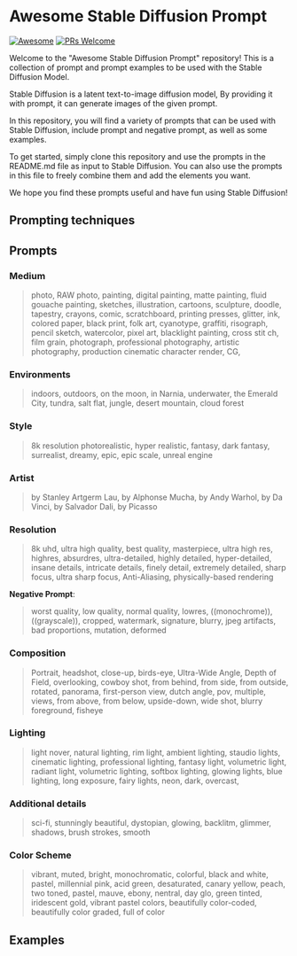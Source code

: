 # Awesome Stable Diffusion Prompt

[![Awesome](https://awesome.re/badge.svg)](https://awesome.re) [![PRs Welcome](https://img.shields.io/badge/PRs-welcome-brightgreen.svg?style=flat-square)](https://makeapullrequest.com) 

Welcome to the "Awesome Stable Diffusion Prompt" repository! This is a collection of prompt and prompt examples to be used with the Stable Diffusion Model.

Stable Diffusion is a latent text-to-image diffusion model, By providing it with prompt, it can generate images of the given prompt.

In this repository, you will find a variety of prompts that can be used with Stable Diffusion, include prompt and negative prompt, as well as some examples.

To get started, simply clone this repository and use the prompts in the README.md file as input to Stable Diffusion. You can also use the prompts in this file to freely combine them and add the elements you want.

We hope you find these prompts useful and have fun using Stable Diffusion!



## Prompting techniques



## Prompts

### Medium

> photo, RAW photo, painting, digital painting, matte painting, fluid gouache painting, sketches, illustration, cartoons, sculpture, doodle, tapestry, crayons, comic, scratchboard, printing presses, glitter, ink, colored paper, black print, folk art, cyanotype, graffiti, risograph, pencil sketch, watercolor, pixel art, blacklight painting, cross stit ch, film grain, photograph, professional photography, artistic photography, production cinematic character render, CG, 



### Environments

> indoors, outdoors, on the moon, in Narnia, underwater, the Emerald City, tundra, salt flat, jungle, desert mountain, cloud forest



### Style

> 8k resolution photorealistic, hyper realistic, fantasy, dark fantasy, surrealist, dreamy, epic, epic scale, unreal engine



### Artist 

> by Stanley Artgerm Lau, by Alphonse Mucha, by Andy Warhol, by Da Vinci, by Salvador Dali, by Picasso



### Resolution

> 8k uhd, ultra high quality, best quality, masterpiece, ultra high res, highres, absurdres,  ultra-detailed, highly detailed, hyper-detailed, insane details, intricate details, finely detail, extremely detailed, sharp focus, ultra sharp focus, Anti-Aliasing, physically-based rendering



**Negative Prompt**:

> worst quality, low quality, normal quality, lowres, ((monochrome)), ((grayscale)), cropped, watermark, signature, blurry, jpeg artifacts, bad proportions, mutation, deformed



### Composition

> Portrait, headshot, close-up, birds-eye, Ultra-Wide Angle, Depth of Field, overlooking, cowboy shot, from behind, from side, from outside, rotated, panorama, first-person view, dutch angle, pov, multiple, views, from above, from below, upside-down, wide shot, blurry foreground, fisheye



### Lighting

> light nover, natural lighting, rim light, ambient lighting, staudio lights, cinematic lighting,  professional lighting, fantasy light, volumetric light, radiant light, volumetric lighting, softbox lighting, glowing lights, blue lighting, long exposure, fairy lights, neon, dark, overcast,



### Additional details

> sci-fi, stunningly beautiful, dystopian, glowing, backlitm, glimmer, shadows, brush strokes, smooth



### Color Scheme

> vibrant, muted, bright, monochromatic, colorful, black and white, pastel, millennial pink, acid green, desaturated, canary yellow, peach, two toned, pastel, mauve, ebony, nentral, day glo, green tinted, iridescent gold, vibrant pastel colors, beautifully color-coded, beautifully color graded, full of color





## Examples







